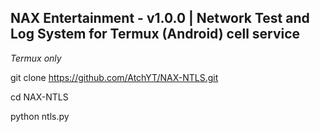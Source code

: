 ## NAX Entertainment - v1.0.0 | Network Test and Log System for Termux (Android) cell service 


*Termux only*


git clone https://github.com/AtchYT/NAX-NTLS.git

cd NAX-NTLS

python ntls.py